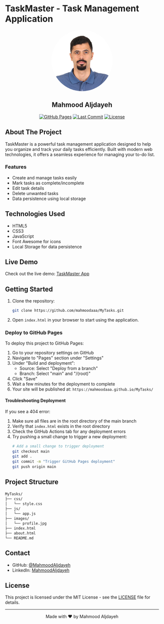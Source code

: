 # TaskMaster - Task Management Application

<div align="center">
  <img src="images/profile.jpg" alt="Mahmood Aljdayeh" width="200" style="border-radius: 50%;">
  <h2>Mahmood Aljdayeh</h2>
  
  [![GitHub Pages](https://img.shields.io/badge/GitHub%20Pages-Live%20Demo-blue?style=for-the-badge&logo=github)](https://mahmoodaaa.github.io/MyTasks/)
  [![Last Commit](https://img.shields.io/github/last-commit/mahmoodaaa/MyTasks?style=for-the-badge)](https://github.com/mahmoodaaa/MyTasks/commits)
  [![License](https://img.shields.io/badge/License-MIT-green.svg?style=for-the-badge)](LICENSE)
</div>

## About The Project

TaskMaster is a powerful task management application designed to help you organize and track your daily tasks efficiently. Built with modern web technologies, it offers a seamless experience for managing your to-do list.

### Features

- Create and manage tasks easily
- Mark tasks as complete/incomplete
- Edit task details
- Delete unwanted tasks
- Data persistence using local storage

## Technologies Used

- HTML5
- CSS3
- JavaScript
- Font Awesome for icons
- Local Storage for data persistence

## Live Demo

Check out the live demo: [TaskMaster App](http://127.0.0.1:5500/about.html)

## Getting Started

1. Clone the repository:
   ```bash
   git clone https://github.com/mahmoodaaa/MyTasks.git
   ```

2. Open `index.html` in your browser to start using the application.

### Deploy to GitHub Pages

To deploy this project to GitHub Pages:

1. Go to your repository settings on GitHub
2. Navigate to "Pages" section under "Settings"
3. Under "Build and deployment":
   - Source: Select "Deploy from a branch"
   - Branch: Select "main" and "/(root)"
4. Click "Save"
5. Wait a few minutes for the deployment to complete
6. Your site will be published at: `https://mahmoodaaa.github.io/MyTasks/`

#### Troubleshooting Deployment
If you see a 404 error:
1. Make sure all files are in the root directory of the main branch
2. Verify that `index.html` exists in the root directory
3. Check the GitHub Actions tab for any deployment errors
4. Try pushing a small change to trigger a new deployment:
   ```bash
   # Add a small change to trigger deployment
   git checkout main
   git add .
   git commit -m "Trigger GitHub Pages deployment"
   git push origin main
   ```

## Project Structure

```
MyTasks/
├── css/
│   └── style.css
├── js/
│   └── app.js
├── images/
│   └── profile.jpg
├── index.html
├── about.html
└── README.md
```

## Contact

- GitHub: [@MahmoodAljdayeh](https://github.com/mahmoodaaa)
- LinkedIn: [MahmoodAljdayeh](https://www.linkedin.com/in/mahmood-aljdayeh-7b3a991a9/)

## License

This project is licensed under the MIT License - see the [LICENSE](LICENSE) file for details.

---
<div align="center">
  Made with ❤️ by Mahmood Aljdayeh
</div>